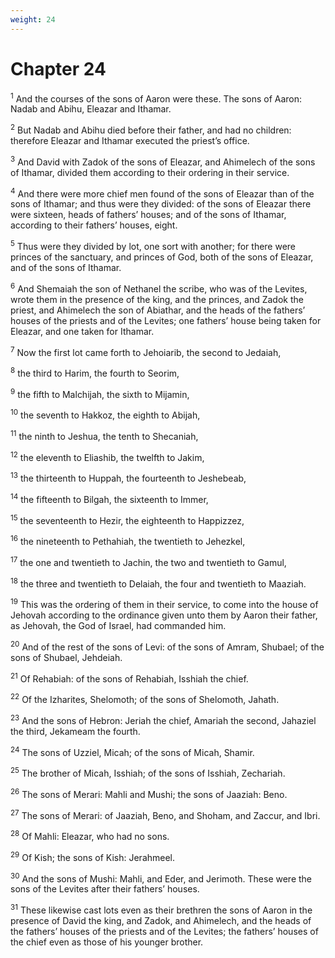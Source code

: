```yaml
---
weight: 24
---
```


# Chapter 24

<sup>1</sup> And the courses of the sons of Aaron were these. The sons of Aaron: Nadab and Abihu, Eleazar and Ithamar. 

<sup>2</sup> But Nadab and Abihu died before their father, and had no children: therefore Eleazar and Ithamar executed the priest’s office. 

<sup>3</sup> And David with Zadok of the sons of Eleazar, and Ahimelech of the sons of Ithamar, divided them according to their ordering in their service. 

<sup>4</sup> And there were more chief men found of the sons of Eleazar than of the sons of Ithamar; and thus were they divided: of the sons of Eleazar there were sixteen, heads of fathers’ houses; and of the sons of Ithamar, according to their fathers’ houses, eight. 

<sup>5</sup> Thus were they divided by lot, one sort with another; for there were princes of the sanctuary, and princes of God, both of the sons of Eleazar, and of the sons of Ithamar. 

<sup>6</sup> And Shemaiah the son of Nethanel the scribe, who was of the Levites, wrote them in the presence of the king, and the princes, and Zadok the priest, and Ahimelech the son of Abiathar, and the heads of the fathers’ houses of the priests and of the Levites; one fathers’ house being taken for Eleazar, and one taken for Ithamar. 

<sup>7</sup> Now the first lot came forth to Jehoiarib, the second to Jedaiah, 

<sup>8</sup> the third to Harim, the fourth to Seorim, 

<sup>9</sup> the fifth to Malchijah, the sixth to Mijamin, 

<sup>10</sup> the seventh to Hakkoz, the eighth to Abijah, 

<sup>11</sup> the ninth to Jeshua, the tenth to Shecaniah, 

<sup>12</sup> the eleventh to Eliashib, the twelfth to Jakim, 

<sup>13</sup> the thirteenth to Huppah, the fourteenth to Jeshebeab, 

<sup>14</sup> the fifteenth to Bilgah, the sixteenth to Immer, 

<sup>15</sup> the seventeenth to Hezir, the eighteenth to Happizzez, 

<sup>16</sup> the nineteenth to Pethahiah, the twentieth to Jehezkel, 

<sup>17</sup> the one and twentieth to Jachin, the two and twentieth to Gamul, 

<sup>18</sup> the three and twentieth to Delaiah, the four and twentieth to Maaziah. 

<sup>19</sup> This was the ordering of them in their service, to come into the house of Jehovah according to the ordinance given unto them by Aaron their father, as Jehovah, the God of Israel, had commanded him. 

<sup>20</sup> And of the rest of the sons of Levi: of the sons of Amram, Shubael; of the sons of Shubael, Jehdeiah. 

<sup>21</sup> Of Rehabiah: of the sons of Rehabiah, Isshiah the chief. 

<sup>22</sup> Of the Izharites, Shelomoth; of the sons of Shelomoth, Jahath. 

<sup>23</sup> And the sons of Hebron: Jeriah the chief, Amariah the second, Jahaziel the third, Jekameam the fourth. 

<sup>24</sup> The sons of Uzziel, Micah; of the sons of Micah, Shamir. 

<sup>25</sup> The brother of Micah, Isshiah; of the sons of Isshiah, Zechariah. 

<sup>26</sup> The sons of Merari: Mahli and Mushi; the sons of Jaaziah: Beno. 

<sup>27</sup> The sons of Merari: of Jaaziah, Beno, and Shoham, and Zaccur, and Ibri. 

<sup>28</sup> Of Mahli: Eleazar, who had no sons. 

<sup>29</sup> Of Kish; the sons of Kish: Jerahmeel. 

<sup>30</sup> And the sons of Mushi: Mahli, and Eder, and Jerimoth. These were the sons of the Levites after their fathers’ houses. 

<sup>31</sup> These likewise cast lots even as their brethren the sons of Aaron in the presence of David the king, and Zadok, and Ahimelech, and the heads of the fathers’ houses of the priests and of the Levites; the fathers’ houses of the chief even as those of his younger brother. 


